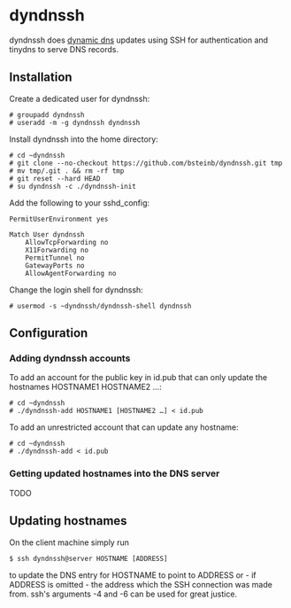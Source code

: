 # dyndnssh

dyndnssh does [dynamic dns](http://en.wikipedia.org/wiki/Dynamic_DNS) updates using SSH for authentication and tinydns to serve DNS records.

## Installation

Create a dedicated user for dyndnssh:

    # groupadd dyndnssh
    # useradd -m -g dyndnssh dyndnssh

Install dyndnssh into the home directory:

    # cd ~dyndnssh
    # git clone --no-checkout https://github.com/bsteinb/dyndnssh.git tmp
    # mv tmp/.git . && rm -rf tmp
    # git reset --hard HEAD
    # su dyndnssh -c ./dyndnssh-init

Add the following to your sshd_config:

    PermitUserEnvironment yes
    
    Match User dyndnssh
        AllowTcpForwarding no
        X11Forwarding no
        PermitTunnel no
        GatewayPorts no
        AllowAgentForwarding no

Change the login shell for dyndnssh:
    
    # usermod -s ~dyndnssh/dyndnssh-shell dyndnssh

## Configuration

### Adding dyndnssh accounts

To add an account for the public key in id.pub that can only update the hostnames HOSTNAME1 HOSTNAME2 …:

    # cd ~dyndnssh
    # ./dyndnssh-add HOSTNAME1 [HOSTNAME2 …] < id.pub

To add an unrestricted account that can update any hostname:

    # cd ~dyndnssh
    # ./dyndnssh-add < id.pub

### Getting updated hostnames into the DNS server

TODO

## Updating hostnames

On the client machine simply run

    $ ssh dyndnssh@server HOSTNAME [ADDRESS]
    
to update the DNS entry for HOSTNAME to point to ADDRESS or - if ADDRESS is omitted - the address which the SSH connection was made from. ssh's arguments -4 and -6 can be used for great justice.
